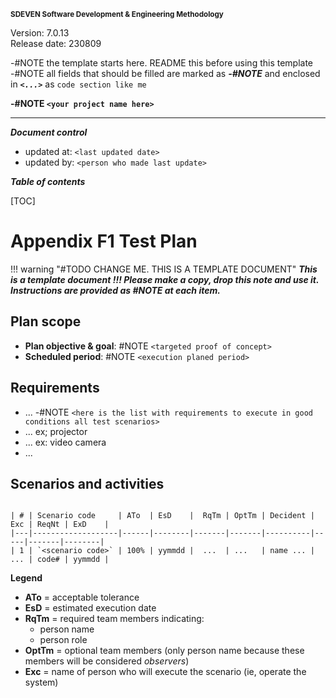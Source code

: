 <small>**SDEVEN Software Development & Engineering Methodology**</small>

Version: 7.0.13<br>
Release date: 230809



-#NOTE the template starts here. README this before using this template<br>
-#NOTE all fields that should be filled are marked as ***-#NOTE*** and enclosed in ***`<...>`*** as `code section like me`


**-#NOTE `<your project name here>`**

***

***Document control***

* updated at: `<last updated date>`<br>
* updated by: `<person who made last update>`



***Table of contents***

[TOC]


# Appendix F1 Test Plan


!!! warning "#TODO CHANGE ME. THIS IS A TEMPLATE DOCUMENT"
    ___This is a template document !!! Please make a copy, drop this note and use it. Instructions are provided as #NOTE at each item.___




## Plan scope

* **Plan objective & goal**: #NOTE `<targeted proof of concept>`
* **Scheduled period**: #NOTE `<execution planed period>`



## Requirements

* ... -#NOTE `<here is the list with requirements to execute in good conditions all test scenarios>`
* ... ex; projector
* ... ex: video camera
* ...





## Scenarios and activities

```

| # | Scenario code     | ATo  | EsD    |  RqTm | OptTm | Decident | Exc | ReqNt | ExD    |
|---|-------------------|------|--------|-------|-------|----------|-----|-------|--------|
| 1 | `<scenario code>` | 100% | yymmdd |  ...  | ...   | name ... | ... | code# | yymmdd |

```

**Legend**

* **ATo** = acceptable tolerance
* **EsD** = estimated execution date
* **RqTm** = required team members indicating:
  * person name
  * person role
* **OptTm** = optional team members (only person name because these members will be considered *observers*)
* **Exc** = name of person who will execute the scenario (ie, operate the system)









